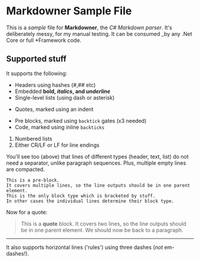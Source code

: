 

# Markdowner Sample File

This is a _sample_ file for **Markdowner**, the *C# Markdown parser*.
It's deliberately messy, for my manual testing.
It can be consumed _by any .Net Core or full *Framework code.

## Supported stuff

It supports the following:

- Headers using hashes (#,## etc)
- Embedded **bold, *italics*, and _underline_**
- Single-level lists (using dash or asterisk)
* Quotes, marked using an indent
-  Pre blocks, marked using `backtick` gates (x3 needed)
- Code, marked using inline `backticks`

1.  Numbered lists
1. Either CR/LF or LF for line endings

You'll see too (above) that lines of different types (header, text, list) do not need a separator, unlike paragraph sequences. Plus, multiple empty lines are compacted.

    This is a pre-block.
    It covers multiple lines, so the line outputs should be in one parent element.
    This is the only block type which is bracketed by stuff.
    In other cases the individual lines determine their block type.

Now for a quote:
> This is a **quote** block.
> It covers two lines, so the line outputs should be in one parent element.
We should now be back to a paragraph.

---

It also supports horizontal lines ('rules') using three dashes (*not* em-dashes!).


